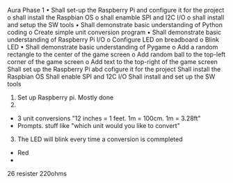 Aura
Phase 1 
• Shall set-up the Raspberry Pi and configure it for the project
o shall install the Raspbian OS
o shall enamble SPI and I2C I/O
o shall install and setup the SW tools
• Shall demonstrate basic understanding of Python coding 
o Create simple unit conversion program 
• Shall demonstrate basic understanding of Raspberry Pi I/O 
o Configure LED on breadboard o Blink LED 
• Shall demonstrate basic understanding of Pygame 
o Add a random rectangle to the center of the game screen 
o Add random ball to the top-left corner of the game screen 
o Add text to the top-right of the game screen
Shall set up the Raspberry Pi abd cofigure it for the project
Shall install the Raspbian OS 
Shall enable SPI and 12C I/O 
Shall install and set up the SW tools

1. Set up Raspberry pi. Mostly done
2. 
  - 3 unit conversions "12 inches = 1 feet. 1m = 100cm. 1m = 3.28ft"
  - Prompts. stuff like "which unit would you like to convert"

3. The LED will blink every time a conversion is commpleted
  - Red
  - 
26 resister 220ohms
